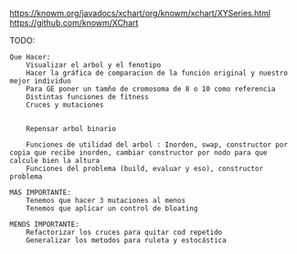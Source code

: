 https://knowm.org/javadocs/xchart/org/knowm/xchart/XYSeries.html
https://github.com/knowm/XChart


TODO:

	Que Hacer:
		Visualizar el arbol y el fenotipo
		Hacer la gráfica de comparacion de la función original y nuestro mejor individuo
		Para GE poner un tamño de cromosoma de 8 o 10 como referencia
		Distintas funciones de fitness
		Cruces y mutaciones


		Repensar arbol binario

		Funciones de utilidad del arbol : Inorden, swap, constructor por copia que recibe inorden, cambiar constructor por nodo para que calcule bien la altura
		Funciones del problema (build, evaluar y eso), constructor problema

	MAS IMPORTANTE:
		Tenemos que hacer 3 mutaciones al menos
		Tenemos que aplicar un control de bloating

	MENOS IMPORTANTE:
		Refactorizar los cruces para quitar cod repetido
		Generalizar los metodos para ruleta y estocástica
